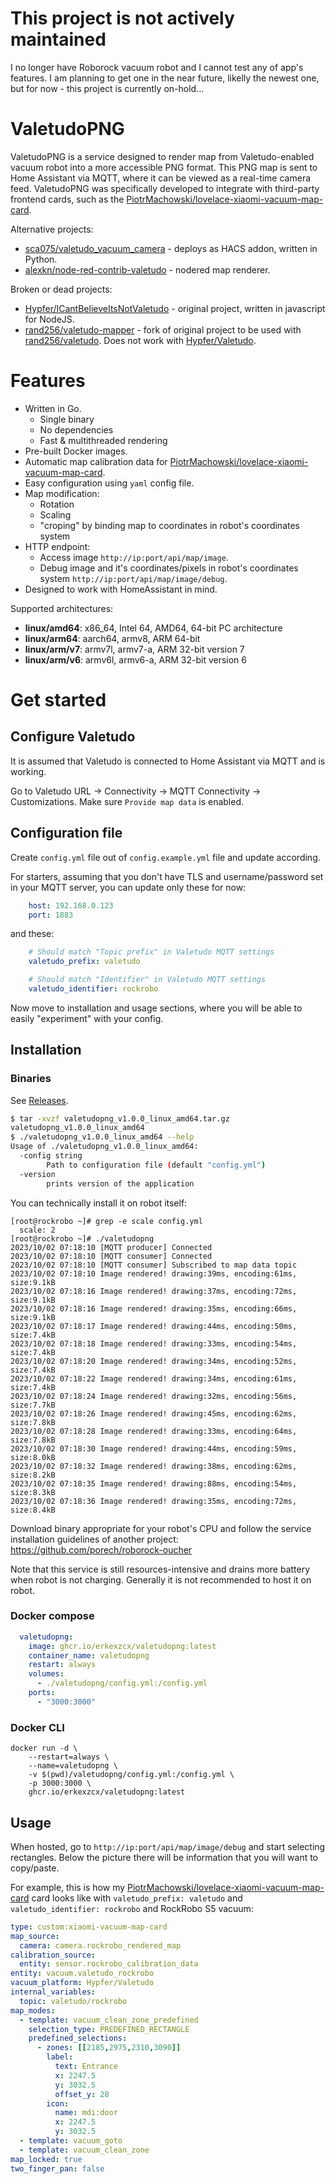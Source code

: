 # This project is not actively maintained

I no longer have Roborock vacuum robot and I cannot test any of app's features. I am planning to get one in the near future, likelly the newest one, but for now - this project is currently on-hold...

# ValetudoPNG

ValetudoPNG is a service designed to render map from Valetudo-enabled vacuum robot into a more accessible PNG format. This PNG map is sent to Home Assistant via MQTT, where it can be viewed as a real-time camera feed. ValetudoPNG was specifically developed to integrate with third-party frontend cards, such as the [PiotrMachowski/lovelace-xiaomi-vacuum-map-card](https://github.com/PiotrMachowski/lovelace-xiaomi-vacuum-map-card).

Alternative projects:
* [sca075/valetudo_vacuum_camera](https://github.com/sca075/valetudo_vacuum_camera) - deploys as HACS addon, written in Python.
* [alexkn/node-red-contrib-valetudo](https://github.com/alexkn/node-red-contrib-valetudo) - nodered map renderer.

Broken or dead projects:
* [Hypfer/ICantBelieveItsNotValetudo](https://github.com/Hypfer/ICantBelieveItsNotValetudo) - original project, written in javascript for NodeJS.
* [rand256/valetudo-mapper](https://github.com/rand256/valetudo-mapper) - fork of original project to be used with [rand256/valetudo](https://github.com/rand256/valetudo). Does not work with [Hypfer/Valetudo](https://github.com/Hypfer/Valetudo).

# Features

* Written in Go.
  * Single binary
  * No dependencies
  * Fast & multithreaded rendering
* Pre-built Docker images.
* Automatic map calibration data for [PiotrMachowski/lovelace-xiaomi-vacuum-map-card](https://github.com/PiotrMachowski/lovelace-xiaomi-vacuum-map-card).
* Easy configuration using `yaml` config file.
* Map modification:
  * Rotation
  * Scaling
  * "croping" by binding map to coordinates in robot's coordinates system
* HTTP endpoint:
  * Access image `http://ip:port/api/map/image`.
  * Debug image and it's coordinates/pixels in robot's coordinates system `http://ip:port/api/map/image/debug`.
* Designed to work with HomeAssistant in mind.

Supported architectures:

- **linux/amd64**: x86_64, Intel 64, AMD64, 64-bit PC architecture
- **linux/arm64**: aarch64, armv8, ARM 64-bit
- **linux/arm/v7**: armv7l, armv7-a, ARM 32-bit version 7
- **linux/arm/v6**: armv6l, armv6-a, ARM 32-bit version 6

# Get started

## Configure Valetudo

It is assumed that Valetudo is connected to Home Assistant via MQTT and is working.

Go to Valetudo URL -> Connectivity -> MQTT Connectivity -> Customizations. Make sure `Provide map data` is enabled.

## Configuration file

Create `config.yml` file out of `config.example.yml` file and update according.

For starters, assuming that you don't have TLS and username/password set in your MQTT server, you can update only these for now:
```yaml
    host: 192.168.0.123
    port: 1883
```
and these:
```yaml
    # Should match "Topic prefix" in Valetudo MQTT settings
    valetudo_prefix: valetudo

    # Should match "Identifier" in Valetudo MQTT settings
    valetudo_identifier: rockrobo
```

Now move to installation and usage sections, where you will be able to easily "experiment" with your config.

## Installation

### Binaries

See [Releases](https://github.com/erkexzcx/valetudopng/releases).

```bash
$ tar -xvzf valetudopng_v1.0.0_linux_amd64.tar.gz 
valetudopng_v1.0.0_linux_amd64
$ ./valetudopng_v1.0.0_linux_amd64 --help
Usage of ./valetudopng_v1.0.0_linux_amd64:
  -config string
        Path to configuration file (default "config.yml")
  -version
        prints version of the application
```

You can technically install it on robot itself:
```
[root@rockrobo ~]# grep -e scale config.yml
  scale: 2
[root@rockrobo ~]# ./valetudopng
2023/10/02 07:18:10 [MQTT producer] Connected
2023/10/02 07:18:10 [MQTT consumer] Connected
2023/10/02 07:18:10 [MQTT consumer] Subscribed to map data topic
2023/10/02 07:18:10 Image rendered! drawing:39ms, encoding:61ms, size:9.1kB
2023/10/02 07:18:16 Image rendered! drawing:37ms, encoding:72ms, size:9.1kB
2023/10/02 07:18:16 Image rendered! drawing:35ms, encoding:66ms, size:9.1kB
2023/10/02 07:18:17 Image rendered! drawing:44ms, encoding:50ms, size:7.4kB
2023/10/02 07:18:18 Image rendered! drawing:33ms, encoding:54ms, size:7.4kB
2023/10/02 07:18:20 Image rendered! drawing:34ms, encoding:52ms, size:7.4kB
2023/10/02 07:18:22 Image rendered! drawing:34ms, encoding:61ms, size:7.4kB
2023/10/02 07:18:24 Image rendered! drawing:32ms, encoding:56ms, size:7.7kB
2023/10/02 07:18:26 Image rendered! drawing:45ms, encoding:62ms, size:7.8kB
2023/10/02 07:18:28 Image rendered! drawing:33ms, encoding:64ms, size:7.8kB
2023/10/02 07:18:30 Image rendered! drawing:44ms, encoding:59ms, size:8.0kB
2023/10/02 07:18:32 Image rendered! drawing:38ms, encoding:62ms, size:8.2kB
2023/10/02 07:18:35 Image rendered! drawing:88ms, encoding:54ms, size:8.3kB
2023/10/02 07:18:36 Image rendered! drawing:35ms, encoding:72ms, size:8.4kB
```
Download binary appropriate for your robot's CPU and follow the service installation guidelines of another project: https://github.com/porech/roborock-oucher

Note that this service is still resources-intensive and drains more battery when robot is not charging. Generally it is not recommended to host it on robot.

### Docker compose

```yaml
  valetudopng:
    image: ghcr.io/erkexzcx/valetudopng:latest
    container_name: valetudopng
    restart: always
    volumes:
      - ./valetudopng/config.yml:/config.yml
    ports:
      - "3000:3000"
```

### Docker CLI

```
docker run -d \
    --restart=always \
    --name=valetudopng \
    -v $(pwd)/valetudopng/config.yml:/config.yml \
    -p 3000:3000 \
    ghcr.io/erkexzcx/valetudopng:latest
```

## Usage

When hosted, go to `http://ip:port/api/map/image/debug` and start selecting rectangles. Below the picture there will be information that you will want to copy/paste.

For example, this is how my [PiotrMachowski/lovelace-xiaomi-vacuum-map-card](https://github.com/PiotrMachowski/lovelace-xiaomi-vacuum-map-card) card looks like with `valetudo_prefix: valetudo` and `valetudo_identifier: rockrobo` and RockRobo S5 vacuum:

```yaml
type: custom:xiaomi-vacuum-map-card
map_source:
  camera: camera.rockrobo_rendered_map
calibration_source:
  entity: sensor.rockrobo_calibration_data
entity: vacuum.valetudo_rockrobo
vacuum_platform: Hypfer/Valetudo
internal_variables:
  topic: valetudo/rockrobo
map_modes:
  - template: vacuum_clean_zone_predefined
    selection_type: PREDEFINED_RECTANGLE
    predefined_selections:
      - zones: [[2185,2975,2310,3090]]
        label:
          text: Entrance
          x: 2247.5
          y: 3032.5
          offset_y: 28
        icon:
          name: mdi:door
          x: 2247.5
          y: 3032.5
  - template: vacuum_goto
  - template: vacuum_clean_zone
map_locked: true
two_finger_pan: false
```
